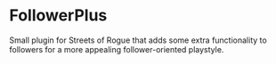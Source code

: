 # FollowerPlus
Small plugin for Streets of Rogue that adds some extra functionality to followers for a more appealing follower-oriented playstyle.

